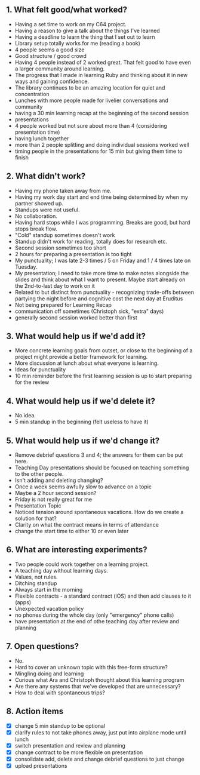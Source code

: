 ## 1. What felt good/what worked?
- Having a set time to work on my C64 project.
- Having a reason to give a talk about the things I've learned
- Having a deadline to learn the thing that I set out to learn
- Library setup totally works for me (reading a book)
- 4 people seems a good size
- Good structure / good crowd
- Having 4 people instead of 2 worked great. That felt good to have even a larger community around learning.
- The progress that I made in learning Ruby and thinking about it in new ways and gaining confidence.
- The library continues to be an amazing location for quiet and concentration
- Lunches with more people made for livelier conversations and community
- having a 30 min learning recap at the beginning of the second session
- presentations
- 4 people worked but not sure about more than 4 (considering presentation time)
- having lunch together
- more than 2 people splitting and doing individual sessions worked well
- timing people in the presentations for 15 min but giving them time to finish

## 2. What didn't work?
- Having my phone taken away from me.
- Having my work day start and end time being determined by when my partner showed up.
- Standups were not useful.
- No collaboration.
- Having hard stops while I was programming. Breaks are good, but hard stops break flow.
- "Cold" standup sometimes doesn't work
- Standup didn't work for reading, totally does for research etc.
- Second session sometimes too short
- 2 hours for preparing a presentation is too tight
- My punctuality; I was late 2-3 times / 5 on Friday and 1 / 4 times late on Tuesday.
- My presentation; I need to take more time to make notes alongside the slides and think about what I want to present. Maybe start already on the 2nd-to-last day to work on it
- Related to but distinct from punctuality - recognizing trade-offs between partying the night before and cognitive cost the next day at Eruditus
- Not being prepared for Learning Recap
- communication off sometimes (Christoph sick, "extra" days)
- generally second session worked better than first

## 3. What would help us if we'd add it?
- More concrete learning goals from outset, or close to the beginning of a project might provide a better framework for learning.
- More discussion at lunch about what everyone is learning.
- Ideas for punctuality
- 10 min reminder before the first learning session is up to start preparing for the review

## 4. What would help us if we'd delete it?
- No idea.
- 5 min standup in the beginning (felt useless to have it)

## 5. What would help us if we'd change it?
- Remove debrief questions 3 and 4; the answers for them can be put here.
- Teaching Day presentations should be focused on teaching something to the other people.
- Isn't adding and deleting changing?
- Once a week seems awfully slow to advance on a topic
- Maybe a 2 hour second session?
- Friday is not really great for me
- Presentation Topic
- Noticed tension around spontaneous vacations. How do we create a solution for that?
- Clarity on what the contract means in terms of attendance
- change the start time to either 10 or even later

## 6. What are interesting experiments?
- Two people could work together on a learning project.
- A teaching day without learning days.
- Values, not rules.
- Ditching standup
- Always start in the morning
- Flexible contracts - a standard contract (iOS) and then add clauses to it (apps)
- Unexpected vacation policy
- no phones during the whole day (only "emergency" phone calls)
- have presentation at the end of othe teaching day after review and planning

## 7. Open questions?
- No.
- Hard to cover an unknown topic with this free-form structure?
- Mingling doing and learning
- Curious what Ara and Christoph thought about this learning program
- Are there any systems that we've developed that are unnecessary?
- How to deal with spontaneous trips?

## 8. Action items
- [x] change 5 min standup to be optional
- [x] clarify rules to not take phones away, just put into airplane mode until lunch
- [x] switch presentation and review and planning
- [x] change contract to be more flexible on presentation
- [x] consolidate add, delete and change debrief questions to just change
- [x] upload presentations
